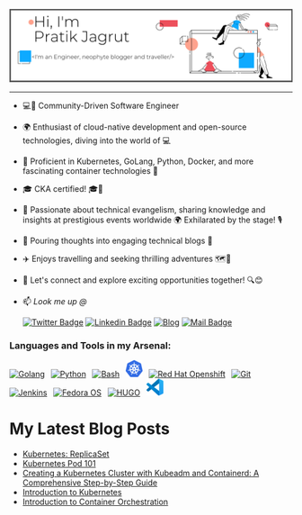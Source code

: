 [![Pratik's GitHub Banner](./img/ghbanner.png)](https://psj.codes)

---
<!-- ### Hi there 👋 -->
<!-- ### I'm Pratik, I'm an Engineer, neophyte blogger and traveller -->

- 💻🚀 Community-Driven Software Engineer

- 🌍 Enthusiast of cloud-native development and open-source technologies, diving into the world of 💻

- 🚀 Proficient in Kubernetes, GoLang, Python, Docker, and more fascinating container technologies 🐳

- 🎓 CKA certified! 🎓📜

- 🎤 Passionate about technical evangelism, sharing knowledge and insights at prestigious events worldwide 🌍 Exhilarated by the stage! 🎙️

- 📝 Pouring thoughts into engaging technical blogs 📝

- ✈️ Enjoys travelling and seeking thrilling adventures 🗺️🌄

- 🤝 Let's connect and explore exciting opportunities together! 🔍😊

- 📫 *Look me up @*
    
    [![Twitter Badge](https://img.shields.io/badge/-@pratikjagrut-1ca0f1?style=flat&labelColor=1ca0f1&logo=twitter&logoColor=white&link=https://twitter.com/pratikjagrut)][twitter]
    [![Linkedin Badge](https://img.shields.io/badge/-pratikjagrut-0e76a8?style=flat&labelColor=0e76a8&logo=linkedin&logoColor=white)][linkedin]
    [![Blog](https://img.shields.io/badge/blog-psj.codes-orange)][website]
    [![Mail Badge](https://img.shields.io/badge/-pratikjagrut-c0392b?style=flat&labelColor=c0392b&logo=gmail&logoColor=white)][mailto]
    <br>


### Languages and Tools in my Arsenal:

[<img src="https://go.dev/blog/go-brand/Go-Logo/SVG/Go-Logo_Blue.svg" alt="Golang" width="60" height="40"/>][Golang]&ensp;
[<img src="https://cdn3.iconfinder.com/data/icons/logos-and-brands-adobe/512/267_Python-512.png" alt="Python" width="30" height="30"/>][Python]&ensp;
[<img src="https://raw.githubusercontent.com/odb/official-bash-logo/master/assets/Logos/Icons/SVG/128x128.svg" alt="Bash" width="30" height="30"/>][Bash]&ensp;
[<img src="https://raw.githubusercontent.com/kubernetes/kubernetes/master/logo/logo.svg" alt="k8s" width="30" height="30"/>][Kubernetes]&ensp;
[<img src="https://avatars.githubusercontent.com/u/792337?s=200&v=4" alt="Red Hat Openshift" width="30" height="30"/>][Openshift]&ensp;
[<img src="https://www.vectorlogo.zone/logos/git-scm/git-scm-icon.svg" alt="Git" width="30" height="30"/>][Git]&ensp;
[<img src="https://www.jenkins.io/images/logos/jenkins/jenkins.png" alt="Jenkins" width="25" height="30"/>][Jenkins]&ensp;
[<img src="https://fedoraproject.org/w/uploads/2/2d/Logo_fedoralogo.png" alt="Fedora OS" width="70" height="30"/>][Fedora]&ensp;
[<img src="https://d33wubrfki0l68.cloudfront.net/c38c7334cc3f23585738e40334284fddcaf03d5e/2e17c/images/hugo-logo-wide.svg" alt="HUGO" width="70" height="30"/>][Hugo]&ensp;
[<img src="https://raw.githubusercontent.com/github/explore/80688e429a7d4ef2fca1e82350fe8e3517d3494d/topics/visual-studio-code/visual-studio-code.png" alt="Visual Studio Code" width="30" height="30"/>][VScode]&ensp;
<!--  <img src="https://cdn3.iconfinder.com/data/icons/logos-and-brands-adobe/512/97_Docker-512.png" alt="Docker" width="30" height="30"/>&ensp; -->

# My Latest Blog Posts
<!-- BLOG-POST-LIST:START -->
- [Kubernetes: ReplicaSet](https://psj.codes/kubernetes-replicaset)
- [Kubernetes Pod 101](https://psj.codes/kubernetes-pod-101)
- [Creating a Kubernetes Cluster with Kubeadm and Containerd: A Comprehensive Step-by-Step Guide](https://psj.codes/creating-a-kubernetes-cluster-with-kubeadm-and-containerd-a-comprehensive-step-by-step-guide)
- [Introduction to Kubernetes](https://psj.codes/introduction-to-kubernetes)
- [Introduction to Container Orchestration](https://psj.codes/introduction-to-container-orchestration)
<!-- BLOG-POST-LIST:END -->

<!-- Github stats -->
<!-- ![Pratik's GitHub stats](https://github-readme-stats.vercel.app/api?username=pratikjagrut&show_icons=true&theme=radical&hide=stars,contribs)

<details>
<summary></summary>
<img src="https://github-readme-stats.vercel.app/api?username=pratikjagrut&show_icons=true&theme=radical&hide=stars,contribs">
</details> -->

[website]: https://psj.codes/
[twitter]: https://twitter.com/pratikjagrut
[linkedin]: https://www.linkedin.com/in/pratikjagrut
[Golang]: https://go.dev 
[Python]: https://www.python.org/
[Bash]: https://www.gnu.org/software/bash/
[Git]: https://git-scm.com/
[Fedora]: https://fedoraproject.org/wiki/Fedora_Project_Wiki
[Hugo]: https://gohugo.io/
[Kubernetes]: https://kubernetes.io/
[Openshift]: https://www.openshift.com/
[VScode]: https://code.visualstudio.com/
[Jenkins]: https://www.jenkins.io/
[mailto]: mailto:jagrut.pratik@gmail.com
